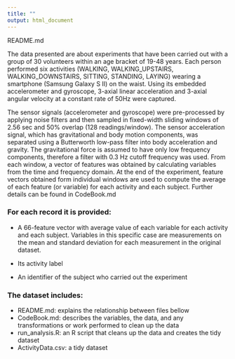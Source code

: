 ```yaml
---
title: ""
output: html_document
---
```

README.md

The data presented are about experiments that have been carried out with a group of 30 volunteers within an age bracket of 19-48 years.  Each person performed six activities (WALKING, WALKING_UPSTAIRS, WALKING_DOWNSTAIRS, SITTING, STANDING, LAYING) wearing a smartphone (Samsung Galaxy S II) on the waist. Using its embedded accelerometer and gyroscope,  3-axial linear acceleration and 3-axial angular velocity at a constant rate of 50Hz were captured.

The sensor signals (accelerometer and gyroscope) were pre-processed by applying noise filters and then sampled in fixed-width sliding windows of 2.56 sec and 50% overlap (128 readings/window). The sensor acceleration signal, which has gravitational and body motion components, was separated using a Butterworth low-pass filter into body acceleration and gravity. The gravitational force is assumed to have only low frequency components, therefore a filter with 0.3 Hz cutoff frequency was used. From each window, a vector of features was obtained by calculating variables from the time and frequency domain. 
At the end of the experiment, feature vectors obtained form individual windows are used to compute the average of each feature (or variable) for each activity and each subject. Further details can be found in CodeBook.md

### For each record it is provided:


- A 66-feature vector with average value of each variable for each activity and each subject. Variables in this specific case are measurements on the mean and standard deviation for each measurement in the original dataset.

- Its activity label
- An identifier of the subject who carried out the experiment

### The dataset includes:


- README.md: explains the relationship between files bellow 
- CodeBook.md: describes the variables, the data, and any transformations or work performed to clean up the data
- run_analysis.R: an R script that cleans up the data and creates the tidy dataset
- ActivityData.csv: a tidy dataset
